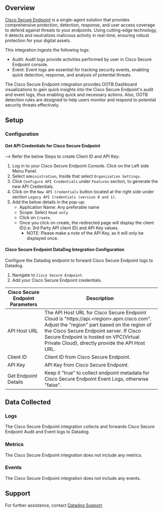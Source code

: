 ## Overview

[Cisco Secure Endpoint][1] is a single-agent solution that provides comprehensive protection, detection, response, and user access coverage to defend against threats to your endpoints. Using cutting-edge technology, it detects and neutralizes malicious activity in real-time, ensuring robust protection for your digital assets.

This integration ingests the following logs:
- Audit: Audit logs provide activities performed by user in Cisco Secure Endpoint console.
- Event: Event logs are essential for tracking security events, enabling quick detection, response, and analysis of potential threats.

The Cisco Secure Endpoint integration provides OOTB Dashboard visualizations to gain quick insights into the Cisco Secure Endpoint's audit  and event logs, thus enabling quick and necessary actions. Also, OOTB detection rules are designed to help users monitor and respond to potential security threats effectively.


## Setup

### Configuration

#### Get API Credentials for Cisco Secure Endpoint 


--> Refer the below Steps to create Client ID and API Key:
1. Log in to your Cisco Secure Endpoint Console. Click on the Left side Menu Panel.
2. Select `Administration`, Inside that select `Organization Settings`.
3. Click `Configure API Credentials` under `Features` section,  to generate the new API Credentials.
4. Click on the `New API Credentials` button located at the right side under section `Legacy API Credentials (version 0 and 1)`.
5. Add the below details in the pop-up:
    - Application Name: Any preferable name
    - Scope: Select `Read-only`
    - Click on `Create`.
    - Once you click on create, the redirected page will display the client ID(i.e: 3rd Party API client ID) and API Key values.
        - NOTE: Please make a note of the API Key, as it will only be displayed once.

#### Cisco Secure Endpoint DataDog Integration Configuration

Configure the Datadog endpoint to forward Cisco Secure Endpoint logs to Datadog.

1. Navigate to `Cisco Secure Endpoint`.
2. Add your Cisco Secure Endpoint credentials.

| Cisco Secure Endpoint Parameters | Description  |
| -------------------- | ------------ |
| API Host URL                |The API Host URL for Cisco Secure Endpoint Cloud is "https://api.\<region\>.apm.cisco.com". Adjust the "region" part based on the region of the Cisco Secure Endpoint server. If Cisco Secure Endpoint is hosted on VPC(Virtual Private Cloud), directly provide the API Host URL. |
| Client ID      | Client ID from Cisco Secure Endpoint.    |
| API Key           | API Key from Cisco Secure Endpoint.         |
| Get Endpoint Details    | Keep it "true" to collect endpoint metadata  for Cisco Secure Endpoint Event Logs, otherwise "false". |


## Data Collected

### Logs

The Cisco Secure Endpoint integration collects and forwards Cisco Secure Endpoint Audit and Event logs to Datadog.

### Metrics

The Cisco Secure Endpoint integration does not include any metrics.

### Events

The Cisco Secure Endpoint integration does not include any events.

## Support

For further assistance, contact [Datadog Support][2].

[1]: https://www.cisco.com/site/in/en/products/security/endpoint-security/secure-endpoint/index.html
[2]: https://docs.datadoghq.com/help/